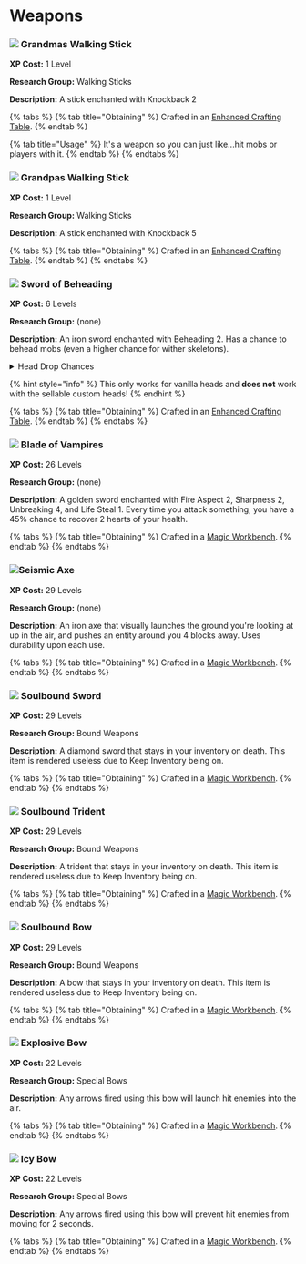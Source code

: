 # Weapons

### ![](../../.gitbook/assets/grandmas\_walking\_stick.png) Grandmas Walking Stick

**XP Cost:** 1 Level

**Research Group:** Walking Sticks

**Description:** A stick enchanted with Knockback 2

{% tabs %}
{% tab title="Obtaining" %}
Crafted in an [Enhanced Crafting Table](basic-machines.md#enhanced-crafting-table).
{% endtab %}

{% tab title="Usage" %}
It's a weapon so you can just like...hit mobs or players with it.
{% endtab %}
{% endtabs %}

### ![](../../.gitbook/assets/grandpas\_walking\_stick.png) Grandpas Walking Stick

**XP Cost:** 1 Level

**Research Group:** Walking Sticks

**Description:** A stick enchanted with Knockback 5

{% tabs %}
{% tab title="Obtaining" %}
Crafted in an [Enhanced Crafting Table](basic-machines.md#enhanced-crafting-table).
{% endtab %}
{% endtabs %}

### ![](../../.gitbook/assets/sword\_of\_beheading.png) Sword of Beheading

**XP Cost:** 6 Levels

**Research Group:** (none)

**Description:** An iron sword enchanted with Beheading 2. Has a chance to behead mobs (even a higher chance for wither skeletons).

<details>

<summary>Head Drop Chances</summary>

Player - 70%

Creeper - 40%

Skeleton - 40%

Zombie - 40%

Wither Skeleton - 25% (up from 2.5% vanilla chance)

</details>

{% hint style="info" %}
This only works for vanilla heads and **does not** work with the sellable custom heads!
{% endhint %}

{% tabs %}
{% tab title="Obtaining" %}
Crafted in an [Enhanced Crafting Table](basic-machines.md#enhanced-crafting-table).
{% endtab %}
{% endtabs %}

### ![](../../.gitbook/assets/blade\_of\_vampires.png) Blade of Vampires

**XP Cost:** 26 Levels

**Research Group:** (none)

**Description:** A golden sword enchanted with Fire Aspect 2, Sharpness 2, Unbreaking 4, and Life Steal 1. Every time you attack something, you have a 45% chance to recover 2 hearts of your health.

{% tabs %}
{% tab title="Obtaining" %}
Crafted in a [Magic Workbench](basic-machines.md#magic-workbench).
{% endtab %}
{% endtabs %}

### ![](../../.gitbook/assets/seismic\_axe.png)Seismic Axe

**XP Cost:** 29 Levels

**Research Group:** (none)

**Description:** An iron axe that visually launches the ground you're looking at up in the air, and pushes an entity around you 4 blocks away. Uses durability upon each use.

{% tabs %}
{% tab title="Obtaining" %}
Crafted in a [Magic Workbench](basic-machines.md#magic-workbench).
{% endtab %}
{% endtabs %}

### ![](../../.gitbook/assets/soulbound\_sword.png) Soulbound Sword

**XP Cost:** 29 Levels

**Research Group:** Bound Weapons

**Description:** A diamond sword that stays in your inventory on death. This item is rendered useless due to Keep Inventory being on.

{% tabs %}
{% tab title="Obtaining" %}
Crafted in a [Magic Workbench](basic-machines.md#magic-workbench).
{% endtab %}
{% endtabs %}

### ![](../../.gitbook/assets/soulbound\_trident.png) Soulbound Trident

**XP Cost:** 29 Levels

**Research Group:** Bound Weapons

**Description:** A trident that stays in your inventory on death. This item is rendered useless due to Keep Inventory being on.

{% tabs %}
{% tab title="Obtaining" %}
Crafted in a [Magic Workbench](basic-machines.md#magic-workbench).
{% endtab %}
{% endtabs %}

### ![](../../.gitbook/assets/soulbound\_bow.png) Soulbound Bow

**XP Cost:** 29 Levels

**Research Group:** Bound Weapons

**Description:** A bow that stays in your inventory on death. This item is rendered useless due to Keep Inventory being on.

{% tabs %}
{% tab title="Obtaining" %}
Crafted in a [Magic Workbench](basic-machines.md#magic-workbench).
{% endtab %}
{% endtabs %}

### ![](../../.gitbook/assets/explosive\_bow.png) Explosive Bow

**XP Cost:** 22 Levels

**Research Group:** Special Bows

**Description:** Any arrows fired using this bow will launch hit enemies into the air.

{% tabs %}
{% tab title="Obtaining" %}
Crafted in a [Magic Workbench](basic-machines.md#magic-workbench).
{% endtab %}
{% endtabs %}

### ![](../../.gitbook/assets/icy\_bow.png) Icy Bow

**XP Cost:** 22 Levels

**Research Group:** Special Bows

**Description:** Any arrows fired using this bow will prevent hit enemies from moving for 2 seconds.

{% tabs %}
{% tab title="Obtaining" %}
Crafted in a [Magic Workbench](basic-machines.md#magic-workbench).
{% endtab %}
{% endtabs %}
